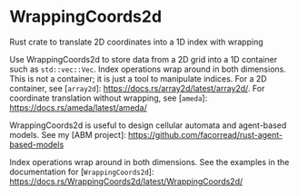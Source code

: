 # WrappingCoords2d
Rust crate to translate 2D coordinates into a 1D index with wrapping

Use WrappingCoords2d to store data from a 2D grid into a 1D container such as `std::vec::Vec`. Index operations wrap around in both dimensions. This is not a container; it is just a tool to manipulate indices. For a 2D container, see [`array2d`]: https://docs.rs/array2d/latest/array2d/. For coordinate translation without wrapping, see [`ameda`]: https://docs.rs/ameda/latest/ameda/

WrappingCoords2d is useful to design cellular automata and agent-based models. See my [ABM project]: https://github.com/facorread/rust-agent-based-models

Index operations wrap around in both dimensions. See the examples in the documentation for [`WrappingCoords2d`]: https://docs.rs/WrappingCoords2d/latest/WrappingCoords2d/